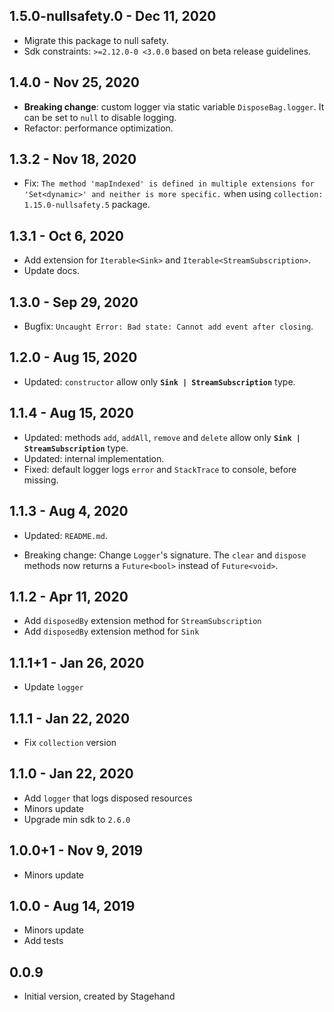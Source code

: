 ## 1.5.0-nullsafety.0 - Dec 11, 2020

-   Migrate this package to null safety.
-   Sdk constraints: `>=2.12.0-0 <3.0.0` based on beta release guidelines.

## 1.4.0 - Nov 25, 2020

-   **Breaking change**: custom logger via static variable `DisposeBag.logger`. It can be set to `null` to disable logging.
-   Refactor: performance optimization.

## 1.3.2 - Nov 18, 2020

-   Fix: `The method 'mapIndexed' is defined in multiple extensions for 'Set<dynamic>' and neither is more specific.` when using `collection: 1.15.0-nullsafety.5` package.

## 1.3.1 - Oct 6, 2020

-   Add extension for `Iterable<Sink>` and `Iterable<StreamSubscription>`.
-   Update docs.

## 1.3.0 - Sep 29, 2020

-   Bugfix: `Uncaught Error: Bad state: Cannot add event after closing`.

## 1.2.0 - Aug 15, 2020

-   Updated: `constructor` allow only **`Sink | StreamSubscription`** type.

## 1.1.4 - Aug 15, 2020

-   Updated: methods `add`, `addAll`, `remove` and `delete` allow only **`Sink | StreamSubscription`** type.
-   Updated: internal implementation.
-   Fixed: default logger logs `error` and `StackTrace` to console, before missing.

## 1.1.3 - Aug 4, 2020

-   Updated: `README.md`.

-   Breaking change: Change `Logger`'s signature.
    The `clear` and `dispose` methods now returns a `Future<bool>` instead of `Future<void>`.

## 1.1.2 - Apr 11, 2020

-   Add `disposedBy` extension method for `StreamSubscription`
-   Add `disposedBy` extension method for `Sink`

## 1.1.1+1 - Jan 26, 2020

-   Update `logger`

## 1.1.1 - Jan 22, 2020

-   Fix `collection` version

## 1.1.0 - Jan 22, 2020

-   Add `logger` that logs disposed resources
-   Minors update
-   Upgrade min sdk to `2.6.0`

## 1.0.0+1 - Nov 9, 2019

-   Minors update

## 1.0.0 - Aug 14, 2019

-   Minors update
-   Add tests

## 0.0.9

-   Initial version, created by Stagehand
